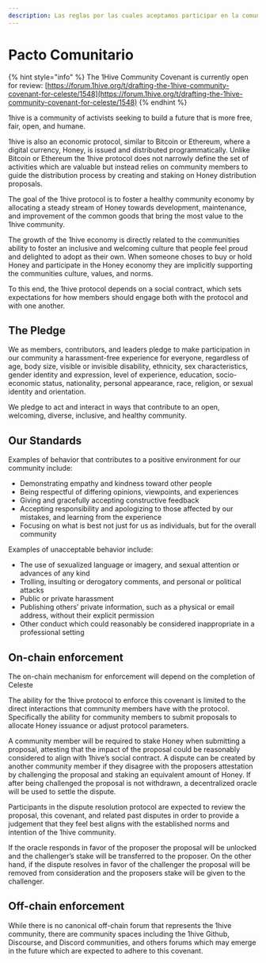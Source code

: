 ```yaml
---
description: Las reglas por las cuales aceptamos participar en la comunidad de1Hive.
---
```


# Pacto Comunitario

{% hint style="info" %}
The 1Hive Community Covenant is currently open for review: [https://forum.1hive.org/t/drafting-the-1hive-community-covenant-for-celeste/1548](https://forum.1hive.org/t/drafting-the-1hive-community-covenant-for-celeste/1548)
{% endhint %}

1hive is a community of activists seeking to build a future that is more free, fair, open, and humane.

1hive is also an economic protocol, similar to Bitcoin or Ethereum, where a digital currency, Honey, is issued and distributed programmatically. Unlike Bitcoin or Ethereum the 1hive protocol does not narrowly define the set of activities which are valuable but instead relies on community members to guide the distribution process by creating and staking on Honey distribution proposals.

The goal of the 1hive protocol is to foster a healthy community economy by allocating a steady stream of Honey towards development, maintenance, and improvement of the common goods that bring the most value to the 1hive community.

The growth of the 1hive economy is directly related to the communities ability to foster an inclusive and welcoming culture that people feel proud and delighted to adopt as their own. When someone choses to buy or hold Honey and participate in the Honey economy they are implicitly supporting the communities culture, values, and norms.

To this end, the 1hive protocol depends on a social contract, which sets expectations for how members should engage both with the protocol and with one another.

## The Pledge

We as members, contributors, and leaders pledge to make participation in our community a harassment-free experience for everyone, regardless of age, body size, visible or invisible disability, ethnicity, sex characteristics, gender identity and expression, level of experience, education, socio-economic status, nationality, personal appearance, race, religion, or sexual identity and orientation.

We pledge to act and interact in ways that contribute to an open, welcoming, diverse, inclusive, and healthy community.

## Our Standards

Examples of behavior that contributes to a positive environment for our community include:

* Demonstrating empathy and kindness toward other people
* Being respectful of differing opinions, viewpoints, and experiences
* Giving and gracefully accepting constructive feedback
* Accepting responsibility and apologizing to those affected by our mistakes, and learning from the experience
* Focusing on what is best not just for us as individuals, but for the overall community

Examples of unacceptable behavior include:

* The use of sexualized language or imagery, and sexual attention or advances of any kind
* Trolling, insulting or derogatory comments, and personal or political attacks
* Public or private harassment
* Publishing others’ private information, such as a physical or email address, without their explicit permission
* Other conduct which could reasonably be considered inappropriate in a professional setting

## On-chain enforcement

The on-chain mechanism for enforcement will depend on the completion of Celeste

The ability for the 1hive protocol to enforce this covenant is limited to the direct interactions that community members have with the protocol. Specifically the ability for community members to submit proposals to allocate Honey issuance or adjust protocol parameters.

A community member will be required to stake Honey when submitting a proposal, attesting that the impact of the proposal could be reasonably considered to align with 1hive’s social contract. A dispute can be created by another community member if they disagree with the proposers attestation by challenging the proposal and staking an equivalent amount of Honey. If after being challenged the proposal is not withdrawn, a decentralized oracle will be used to settle the dispute.

Participants in the dispute resolution protocol are expected to review the proposal, this covenant, and related past disputes in order to provide a judgement that they feel best aligns with the established norms and intention of the 1hive community.

If the oracle responds in favor of the proposer the proposal will be unlocked and the challenger’s stake will be transferred to the proposer. On the other hand, if the dispute resolves in favor of the challenger the proposal will be removed from consideration and the proposers stake will be given to the challenger.

## Off-chain enforcement

While there is no canonical off-chain forum that represents the 1hive community, there are community spaces including the 1hive Github, Discourse, and Discord communities, and others forums which may emerge in the future which are expected to adhere to this covenant.



